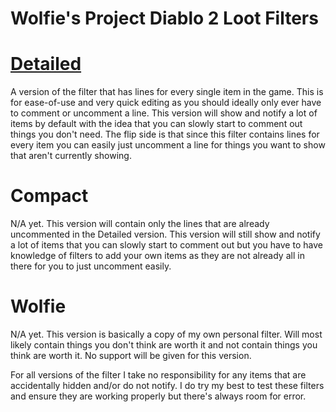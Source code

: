 # Wolfie's Project Diablo 2 Loot Filters

# [Detailed](https://github.com/WolfieeifloW/pd2filter/blob/main/detailed.filter)
A version of the filter that has lines for every single item in the game. This is for ease-of-use and very quick editing as you should ideally only ever have to comment or uncomment a line. This version will show and notify a lot of items by default with the idea that you can slowly start to comment out things you don't need. The flip side is that since this filter contains lines for every item you can easily just uncomment a line for things you want to show that aren't currently showing.

# Compact
N/A yet. This version will contain only the lines that are already uncommented in the Detailed version. This version will still show and notify a lot of items that you can slowly start to comment out but you have to have knowledge of filters to add your own items as they are not already all in there for you to just uncomment easily.

# Wolfie
N/A yet. This version is basically a copy of my own personal filter. Will most likely contain things you don't think are worth it and not contain things you think are worth it. No support will be given for this version.


For all versions of the filter I take no responsibility for any items that are accidentally hidden and/or do not notify. I do try my best to test these filters and ensure they are working properly but there's always room for error.
